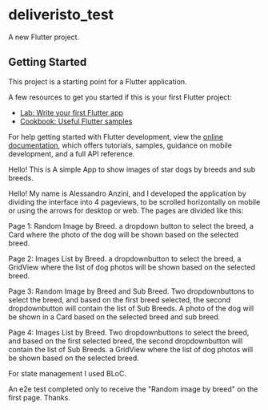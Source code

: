 # deliveristo_test

A new Flutter project.

## Getting Started

This project is a starting point for a Flutter application.

A few resources to get you started if this is your first Flutter project:

- [Lab: Write your first Flutter app](https://docs.flutter.dev/get-started/codelab)
- [Cookbook: Useful Flutter samples](https://docs.flutter.dev/cookbook)

For help getting started with Flutter development, view the
[online documentation](https://docs.flutter.dev/), which offers tutorials,
samples, guidance on mobile development, and a full API reference.

Hello! This is A simple App to show images of star dogs by breeds and sub breeds.

Hello! My name is Alessandro Anzini, and I developed the application by dividing the interface into 4 pageviews, to be scrolled horizontally on mobile or using the arrows for desktop or web. The pages are divided like this:

Page 1: Random Image by Breed. a dropdown button to select the breed, a Card where the photo of the dog will be shown based on the selected breed.

Page 2: Images List by Breed. a dropdownbutton to select the breed, a GridView where the list of dog photos will be shown based on the selected breed.

Page 3: Random Image by Breed and Sub Breed. Two dropdownbuttons to select the breed, and based on the first breed selected, the second dropdownbutton will contain the list of Sub Breeds. A photo of the dog will be shown in a Card based on the selected breed and sub breed.

Page 4: Images List by Breed. Two dropdownbuttons to select the breed, and based on the first selected breed, the second dropdownbutton will contain the list of Sub Breeds. a GridView where the list of dog photos will be shown based on the selected breed.

For state management I used BLoC.

An e2e test completed only to receive the "Random image by breed" on the first page. Thanks.
